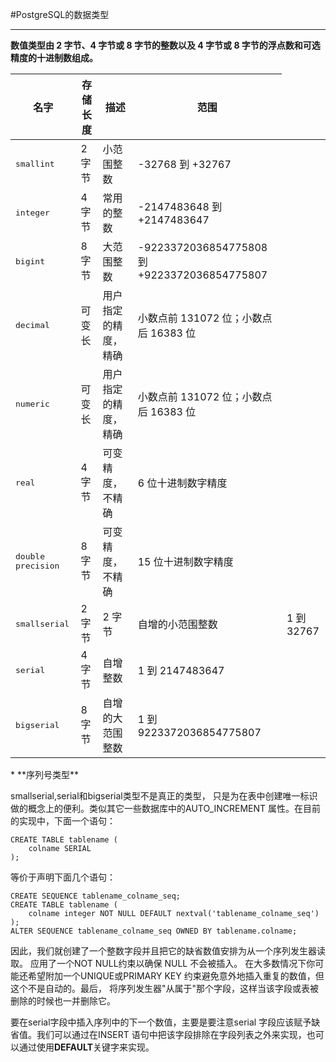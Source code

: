 #PostgreSQL的数据类型
***
**数值类型由 2 字节、4 字节或 8 字节的整数以及 4 字节或 8 字节的浮点数和可选精度的十进制数组成。**
<table><colgroup><col><col><col><col></colgroup><thead><tr><th>名字</th><th>存储长度</th><th>描述</th><th>范围</th></tr></thead><tbody><tr><td><tt class="TYPE">smallint</tt></td><td>2 字节</td><td>小范围整数</td><td>-32768 到 +32767</td></tr><tr><td><tt class="TYPE">integer</tt></td><td>4 字节</td><td>常用的整数</td><td>-2147483648 到 +2147483647</td></tr><tr><td><tt class="TYPE">bigint</tt></td><td>8 字节</td><td>大范围整数</td><td>-9223372036854775808 到 +9223372036854775807</td></tr><tr><td><tt class="TYPE">decimal</tt></td><td>可变长</td><td>用户指定的精度，精确</td><td>小数点前 131072 位；小数点后 16383 位</td></tr><tr><td><tt class="TYPE">numeric</tt></td><td>可变长</td><td>用户指定的精度，精确</td><td>小数点前 131072 位；小数点后 16383 位</td></tr><tr><td><tt class="TYPE">real</tt></td><td>4 字节</td><td>可变精度，不精确</td><td>6 位十进制数字精度</td></tr><tr><td><tt class="TYPE">double precision</tt></td><td>8 字节</td><td>可变精度，不精确</td><td>15 位十进制数字精度</td></tr><tr><td><tt class="TYPE">smallserial</tt></td><td>2 字节</td><td>2 字节</td><td>自增的小范围整数</td><td>1 到 32767</td></tr><tr><td><tt class="TYPE">serial</tt></td><td>4 字节</td><td>自增整数</td><td>1 到 2147483647</td></tr><tr><td><tt class="TYPE">bigserial</tt></td><td>8 字节</td><td>自增的大范围整数</td><td>1 到 9223372036854775807</td></tr></tbody></table>
* **序列号类型**

smallserial,serial和bigserial类型不是真正的类型， 只是为在表中创建唯一标识做的概念上的便利。类似其它一些数据库中的AUTO_INCREMENT 属性。在目前的实现中，下面一个语句：
<pre><code>CREATE TABLE tablename (
    colname SERIAL
);</pre></code>
等价于声明下面几个语句：
<pre><code>CREATE SEQUENCE tablename_colname_seq;
CREATE TABLE tablename (
    colname integer NOT NULL DEFAULT nextval('tablename_colname_seq')
);
ALTER SEQUENCE tablename_colname_seq OWNED BY tablename.colname;</pre></code>
因此，我们就创建了一个整数字段并且把它的缺省数值安排为从一个序列发生器读取。 应用了一个NOT NULL约束以确保 NULL 不会被插入。 在大多数情况下你可能还希望附加一个UNIQUE或PRIMARY KEY 约束避免意外地插入重复的数值，但这个不是自动的。最后， 将序列发生器"从属于"那个字段，这样当该字段或表被删除的时候也一并删除它。

要在serial字段中插入序列中的下一个数值，主要是要注意serial 字段应该赋予缺省值。我们可以通过在INSERT 语句中把该字段排除在字段列表之外来实现，也可以通过使用**DEFAULT**关键字来实现。
